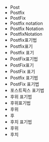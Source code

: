 - Post
- Postfix 
- PostFix 
- Postfix notation
- Postfix Notation
- PostfixNotation
- Postfix표기법
- Postfix표기
- Postfix 표기
- PostFix표기법
- PostFix표기
- PostFix 표기
- Postfix 표기법
- PostFix 표기법
- 포스트픽스 표기법
- 후위 표기법
- 후위표기법
- 후위
- 후
- 후치 표기법
- 후위
- 후치